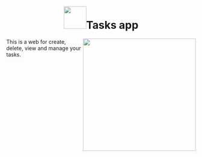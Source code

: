 <h1 align="center"> <img src="https://toggl.com/blog/wp-content/uploads/2018/09/project-task-list.jpg" width="60">Tasks app</h1>
<img src="https://media2.giphy.com/media/v1.Y2lkPTc5MGI3NjExNjBlMzk2M2ZhMDYxNDY3YTE0ZDA2YjI3YjUwMjYyNTU1MDNhZTljMCZjdD1n/8HcT5UwUTT0XtlIvmc/giphy.gif" align="right" width="300">
<p>
  This is a web for create, delete, view and manage your tasks.
</p>

